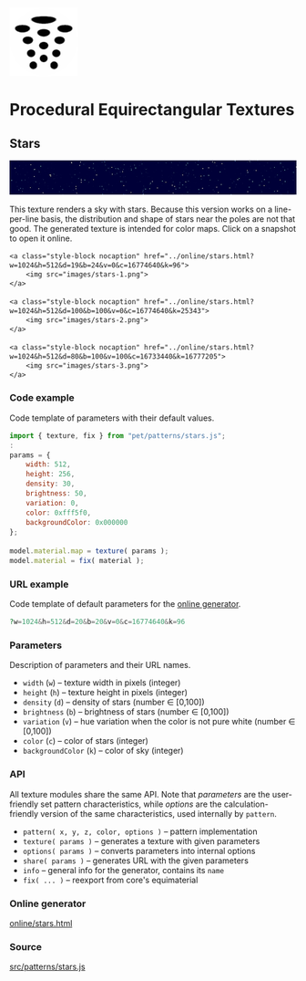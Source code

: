 <img class="logo" src="../assets/logo/logo.png">


# Procedural Equirectangular Textures


## Stars
<img src="images/stars.jpg">

This texture renders a sky with stars. Because this version
works on a line-per-line basis, the distribution and shape
of stars near the poles are not that good. The generated
texture is intended for color maps. Click on a snapshot to
open it online.

<p class="gallery">

	<a class="style-block nocaption" href="../online/stars.html?w=1024&h=512&d=19&b=24&v=0&c=16774640&k=96">
		<img src="images/stars-1.png">
	</a>

	<a class="style-block nocaption" href="../online/stars.html?w=1024&h=512&d=100&b=100&v=0&c=16774640&k=25343">
		<img src="images/stars-2.png">
	</a>

	<a class="style-block nocaption" href="../online/stars.html?w=1024&h=512&d=80&b=100&v=100&c=16733440&k=16777205">
		<img src="images/stars-3.png">
	</a>

</p>


### Code example

Code template of parameters with their default values.

```js
import { texture, fix } from "pet/patterns/stars.js";
:
params = {
	width: 512,
	height: 256,
	density: 30,
	brightness: 50,
	variation: 0,
	color: 0xfff5f0,
	backgroundColor: 0x000000
};

model.material.map = texture( params );
model.material = fix( material );
```

### URL example

Code template of default parameters for the [online generator](../online/stars.html).

```php
?w=1024&h=512&d=20&b=20&v=0&c=16774640&k=96
```

### Parameters

Description of parameters and their URL names.

* `width` (`w`) &ndash; texture width in pixels (integer)
* `height` (`h`) &ndash; texture height in pixels (integer)
* `density` (`d`) &ndash; density of stars (number &#x2208; [0,100])
* `brightness` (`b`) &ndash; brightness of stars (number &#x2208; [0,100])
* `variation` (`v`) &ndash; hue variation when the color is not pure white (number &#x2208; [0,100])
* `color` (`c`) &ndash; color of stars (integer)
* `backgroundColor` (`k`) &ndash; color of sky (integer)


### API

All texture modules share the same API. Note that *parameters*
are the user-friendly set pattern characteristics, while
*options* are the calculation-friendly version of the same
characteristics, used internally by `pattern`.

* `pattern( x, y, z, color, options )` &ndash; pattern implementation
* `texture( params )` &ndash; generates a texture with given parameters
* `options( params )` &ndash; converts parameters into internal options
* `share( params )` &ndash; generates URL with the given parameters
* `info` &ndash; general info for the generator, contains its `name`
* `fix( ... )` &ndash; reexport from core's equimaterial


### Online generator

[online/stars.html](../online/stars.html)

### Source

[src/patterns/stars.js](https://github.com/boytchev/texture-generator/blob/main/src/patterns/stars.js)


